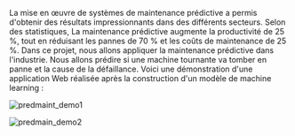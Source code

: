 La mise en œuvre de systèmes de maintenance prédictive a permis d'obtenir des résultats impressionnants dans des différents secteurs. Selon des statistiques, La maintenance prédictive augmente la productivité de 25 %, tout en réduisant les pannes de 70 % et les coûts de maintenance de 25 %. Dans ce projet, nous allons appliquer la maintenance prédictive dans l'industrie. Nous allons prédire si une machine tournante va tomber en panne et la cause de la défaillance. Voici une démonstration d'une application Web réalisée après la construction d'un modèle de machine learning :




![predmaint_demo1](https://user-images.githubusercontent.com/107585348/235968552-870b6876-743f-4f03-b88f-2dc683f63ee4.png)

![predmain_demo2](https://user-images.githubusercontent.com/107585348/235968589-e77637c5-6f2b-4022-809a-a721db39d67a.png)

